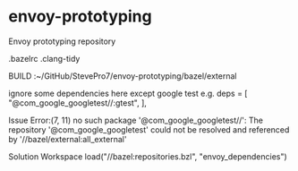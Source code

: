 # envoy-prototyping
Envoy prototyping repository


.bazelrc
.clang-tidy


BUILD
:~/GitHub/StevePro7/envoy-prototyping/bazel/external

ignore some dependencies here
except google test
e.g.
deps = [
"@com_google_googletest//:gtest",
],


Issue
Error:(7, 11) no such package '@com_google_googletest//': The repository '@com_google_googletest' could not be resolved and referenced by '//bazel/external:all_external'

Solution
Workspace
load("//bazel:repositories.bzl", "envoy_dependencies")